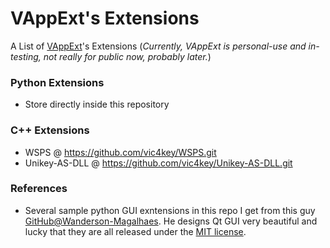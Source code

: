 # VAppExt's Extensions
 
A List of [VAppExt](https://github.com/vic4key/VAppExt.git)'s Extensions (*Currently, VAppExt is personal-use and in-testing, not really for public now, probably later.*)
 
### Python Extensions
 * Store directly inside this repository
 
### C++ Extensions
 * WSPS @ https://github.com/vic4key/WSPS.git
 * Unikey-AS-DLL @ https://github.com/vic4key/Unikey-AS-DLL.git

### References
* Several sample python GUI exntensions in this repo I get from this guy [GitHub@Wanderson-Magalhaes](https://github.com/Wanderson-Magalhaes). He designs Qt GUI very beautiful and lucky that they are all released under the [MIT license](https://choosealicense.com/licenses/mit).

